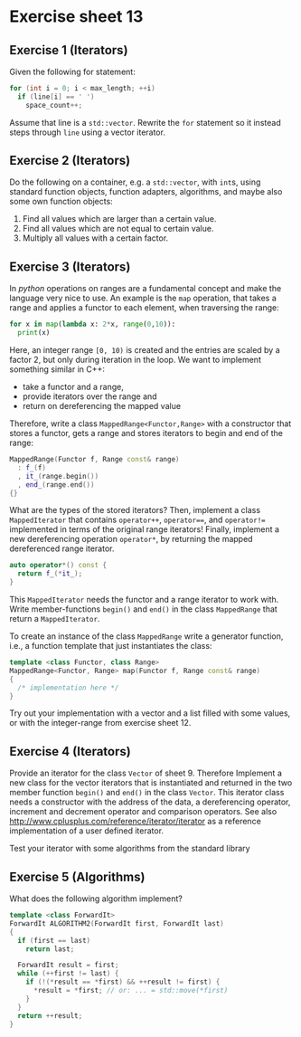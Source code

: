 # Exercise sheet 13

## Exercise 1 (Iterators)
Given the following for statement:
```c++
for (int i = 0; i < max_length; ++i)
  if (line[i] == ' ')
    space_count++;
```
Assume that line is a `std::vector`. Rewrite the `for` statement so it instead steps through `line` using a
vector iterator.


## Exercise 2 (Iterators)
Do the following on a container, e.g. a `std::vector`, with `int`s, using standard function objects, function
adapters, algorithms, and maybe also some own function objects:
1. Find all values which are larger than a certain value.
2. Find all values which are not equal to certain value.
3. Multiply all values with a certain factor.


## Exercise 3 (Iterators)
In *python* operations on ranges are a fundamental concept and make the language very nice to use. An
example is the `map` operation, that takes a range and applies a functor to each element, when traversing the
range:
```python
for x in map(lambda x: 2*x, range(0,10)):
  print(x)
```
Here, an integer range `[0, 10)` is created and the entries are scaled by a factor 2, but only during iteration in
the loop. We want to implement something similar in C++:
- take a functor and a range,
- provide iterators over the range and
- return on dereferencing the mapped value

Therefore, write a class `MappedRange<Functor,Range>` with a constructor that stores a functor, gets a range
and stores iterators to begin and end of the range:
```c++
MappedRange(Functor f, Range const& range)
  : f_(f)
  , it_(range.begin())
  , end_(range.end())
{}
```
What are the types of the stored iterators? Then, implement a class `MappedIterator` that contains `operator++`,
`operator==`, and `operator!=` implemented in terms of the original range iterators! Finally, implement a new
dereferencing operation `operator*`, by returning the mapped dereferenced range iterator.
```c++
auto operator*() const {
  return f_(*it_);
}
```
This `MappedIterator` needs the functor and a range iterator to work with. Write member-functions `begin()`
and `end()` in the class `MappedRange` that return a `MappedIterator`.

To create an instance of the class `MappedRange` write a generator function, i.e., a function template that just instantiates
the class:
```c++
template <class Functor, class Range>
MappedRange<Functor, Range> map(Functor f, Range const& range)
{
  /* implementation here */
}
```
Try out your implementation with a vector and a list filled with some values, or with the integer-range
from exercise sheet 12.


## Exercise 4 (Iterators)
Provide an iterator for the class `Vector` of sheet 9. Therefore Implement a new class for the vector iterators
that is instantiated and returned in the two member function `begin()` and `end()` in the class `Vector`. This iterator
class needs a constructor with the address of the data, a dereferencing operator, increment and decrement operator and
comparison operators. See also http://www.cplusplus.com/reference/iterator/iterator as a reference implementation of a
user defined iterator.

Test your iterator with some algorithms from the standard library


## Exercise 5 (Algorithms)
What does the following algorithm implement?
```c++
template <class ForwardIt>
ForwardIt ALGORITHM2(ForwardIt first, ForwardIt last)
{
  if (first == last)
    return last;

  ForwardIt result = first;
  while (++first != last) {
    if (!(*result == *first) && ++result != first) {
      *result = *first; // or: ... = std::move(*first)
    }
  }
  return ++result;
}
```
